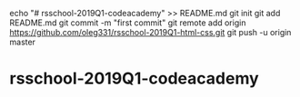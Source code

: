 echo "# rsschool-2019Q1-codeacademy" >> README.md
git init
git add README.md
git commit -m "first commit"
git remote add origin https://github.com/oleg331/rsschool-2019Q1-html-css.git
git push -u origin master
# rsschool-2019Q1-codeacademy 
